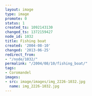 ```yaml
---
layout: image
type: image
promote: 0
status: 1
created_ts: 1092143130
changed_ts: 1372159427
node_id: 1032
title: Fishing boat
created: '2004-08-10'
changed: '2013-06-25'
redirect_from:
- "/node/1032/"
permalink: "/2004/08/10/fishing_boat/"
tags:
- Coromandel
images:
- src: image/images/img_2226-1032.jpg
  name: img_2226-1032.jpg
---
```


